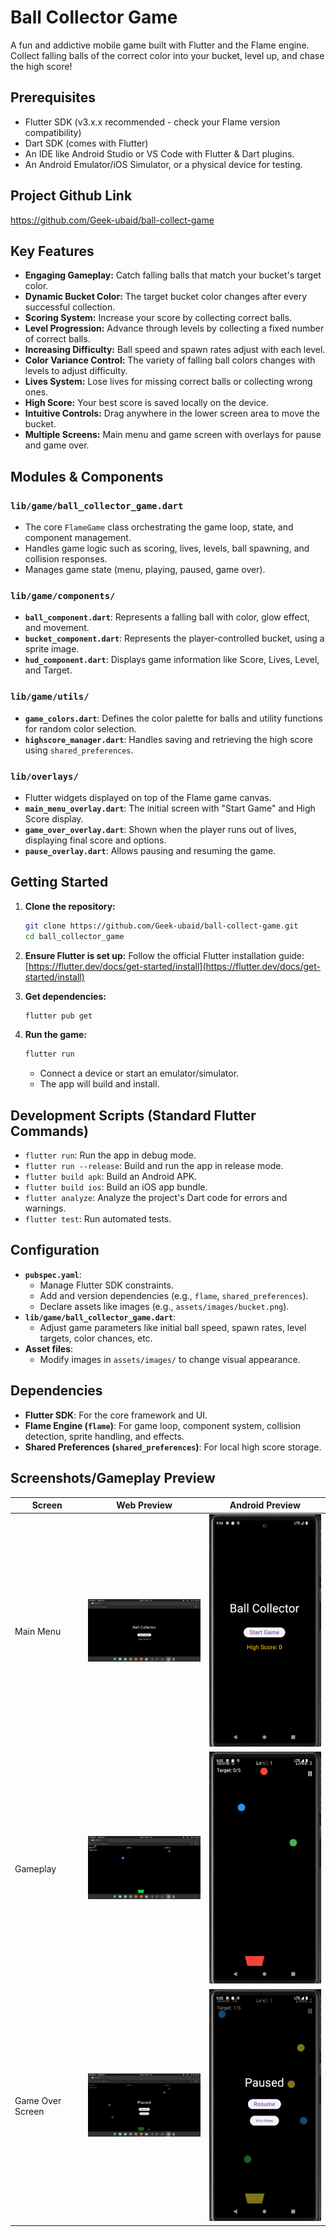 # Ball Collector Game

A fun and addictive mobile game built with Flutter and the Flame engine. Collect falling balls of the correct color into your bucket, level up, and chase the high score!

## Prerequisites

-   Flutter SDK (v3.x.x recommended - check your Flame version compatibility)
-   Dart SDK (comes with Flutter)
-   An IDE like Android Studio or VS Code with Flutter & Dart plugins.
-   An Android Emulator/iOS Simulator, or a physical device for testing.

## Project Github Link

https://github.com/Geek-ubaid/ball-collect-game

## Key Features

-   **Engaging Gameplay:** Catch falling balls that match your bucket's target color.
-   **Dynamic Bucket Color:** The target bucket color changes after every successful collection.
-   **Scoring System:** Increase your score by collecting correct balls.
-   **Level Progression:** Advance through levels by collecting a fixed number of correct balls.
-   **Increasing Difficulty:** Ball speed and spawn rates adjust with each level.
-   **Color Variance Control:** The variety of falling ball colors changes with levels to adjust difficulty.
-   **Lives System:** Lose lives for missing correct balls or collecting wrong ones.
-   **High Score:** Your best score is saved locally on the device.
-   **Intuitive Controls:** Drag anywhere in the lower screen area to move the bucket.
-   **Multiple Screens:** Main menu and game screen with overlays for pause and game over.

## Modules & Components

### `lib/game/ball_collector_game.dart`
-   The core `FlameGame` class orchestrating the game loop, state, and component management.
-   Handles game logic such as scoring, lives, levels, ball spawning, and collision responses.
-   Manages game state (menu, playing, paused, game over).

### `lib/game/components/`
-   **`ball_component.dart`**: Represents a falling ball with color, glow effect, and movement.
-   **`bucket_component.dart`**: Represents the player-controlled bucket, using a sprite image.
-   **`hud_component.dart`**: Displays game information like Score, Lives, Level, and Target.

### `lib/game/utils/`
-   **`game_colors.dart`**: Defines the color palette for balls and utility functions for random color selection.
-   **`highscore_manager.dart`**: Handles saving and retrieving the high score using `shared_preferences`.

### `lib/overlays/`
-   Flutter widgets displayed on top of the Flame game canvas.
-   **`main_menu_overlay.dart`**: The initial screen with "Start Game" and High Score display.
-   **`game_over_overlay.dart`**: Shown when the player runs out of lives, displaying final score and options.
-   **`pause_overlay.dart`**: Allows pausing and resuming the game.

## Getting Started

1.  **Clone the repository:**
    ```bash
    git clone https://github.com/Geek-ubaid/ball-collect-game.git
    cd ball_collector_game
    ```

2.  **Ensure Flutter is set up:**
    Follow the official Flutter installation guide: [https://flutter.dev/docs/get-started/install](https://flutter.dev/docs/get-started/install)

3.  **Get dependencies:**
    ```bash
    flutter pub get
    ```

4.  **Run the game:**
    ```bash
    flutter run
    ```
    -   Connect a device or start an emulator/simulator.
    -   The app will build and install.

## Development Scripts (Standard Flutter Commands)

-   `flutter run`: Run the app in debug mode.
-   `flutter run --release`: Build and run the app in release mode.
-   `flutter build apk`: Build an Android APK.
-   `flutter build ios`: Build an iOS app bundle.
-   `flutter analyze`: Analyze the project's Dart code for errors and warnings.
-   `flutter test`: Run automated tests.

## Configuration

-   **`pubspec.yaml`**:
    -   Manage Flutter SDK constraints.
    -   Add and version dependencies (e.g., `flame`, `shared_preferences`).
    -   Declare assets like images (e.g., `assets/images/bucket.png`).
-   **`lib/game/ball_collector_game.dart`**:
    -   Adjust game parameters like initial ball speed, spawn rates, level targets, color chances, etc.
-   **Asset files**:
    -   Modify images in `assets/images/` to change visual appearance.

## Dependencies

-   **Flutter SDK**: For the core framework and UI.
-   **Flame Engine (`flame`)**: For game loop, component system, collision detection, sprite handling, and effects.
-   **Shared Preferences (`shared_preferences`)**: For local high score storage.

## Screenshots/Gameplay Preview

| Screen                 | Web Preview                                         | Android Preview                                                 |
|------------------------|-----------------------------------------------------|-----------------------------------------------------------------|
| Main Menu              | <img src="screenshot/web/main_screen.png" width="250"/>    | <img src="screenshot/android/main_screen_android.png" width="250"/>    |
| Gameplay               | <img src="screenshot/web/game_screen.png" width="250"/>    | <img src="screenshot/android/game_screen_android.png" width="250"/>    |
| Game Over Screen       | <img src="screenshot/web/pause_screen.png" width="250"/>   | <img src="screenshot/android/pause_screen_android.png" width="250"/> |
